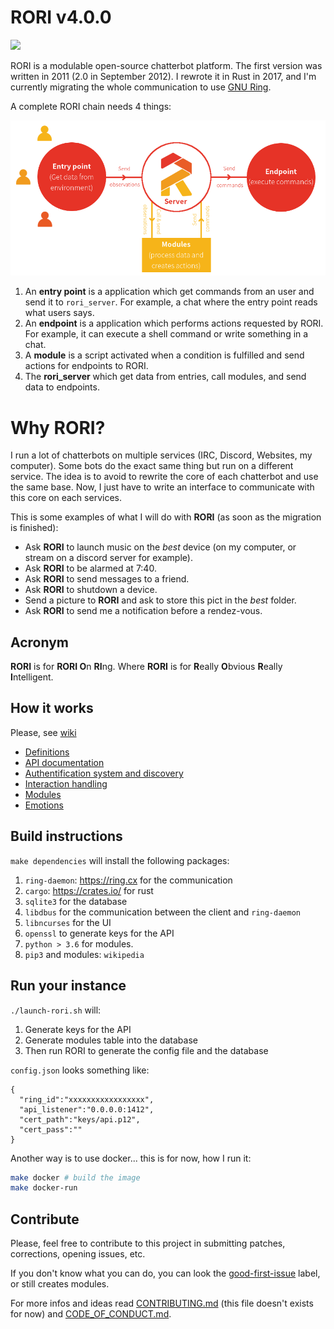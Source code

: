# RORI v4.0.0

![](https://travis-ci.org/AmarOk1412/rori_core.svg?branch=master)

RORI is a modulable open-source chatterbot platform. The first version was written in 2011 (2.0 in September 2012). I rewrote it in Rust in 2017, and I'm currently migrating the whole communication to use [GNU Ring](https://ring.cx).

A complete RORI chain needs 4 things:

![processus](docs/img/process.png?raw=true)

1. An **entry point** is a application which get commands from an user and send it to `rori_server`. For example, a chat where the entry point reads what users says.
2. An **endpoint** is a application which performs actions requested by RORI. For example, it can execute a shell command or write something in a chat.
3. A **module** is a script activated when a condition is fulfilled and send actions for endpoints to RORI.
4. The **rori_server** which get data from entries, call modules, and send data to endpoints.

# Why RORI?

I run a lot of chatterbots on multiple services (IRC, Discord, Websites, my computer). Some bots do the exact same thing but run on a different service. The idea is to avoid to rewrite the core of each chatterbot and use the same base. Now, I just have to write an interface to communicate with this core on each services.

This is some examples of what I will do with **RORI** (as soon as the migration is finished):
+ Ask **RORI** to launch music on the *best* device (on my computer, or stream on a discord server for example).
+ Ask **RORI** to be alarmed at 7:40.
+ Ask **RORI** to send messages to a friend.
+ Ask **RORI** to shutdown a device.
+ Send a picture to **RORI** and ask to store this pict in the *best* folder.
+ Ask **RORI** to send me a notification before a rendez-vous.

## Acronym

**RORI** is for **RORI O**n **RI**ng.
Where **RORI** is for **R**eally **O**bvious **R**eally **I**ntelligent.


## How it works

Please, see [wiki](https://github.com/AmarOk1412/rori_core/wiki/)

+ [Definitions](https://github.com/AmarOk1412/rori_core/wiki/Definitions)
+ [API documentation](https://github.com/AmarOk1412/rori_core/wiki/API)
+ [Authentification system and discovery](https://github.com/AmarOk1412/rori_core/wiki/Authentification-system-and-discovery)
+ [Interaction handling](https://github.com/AmarOk1412/rori_core/wiki/Interaction-handling)
+ [Modules](https://github.com/AmarOk1412/rori_core/wiki/Modules)
+ [Emotions](https://github.com/AmarOk1412/rori_core/wiki/Emotions)

## Build instructions

`make dependencies` will install the following packages:
1. `ring-daemon`: https://ring.cx for the communication
2. `cargo`: https://crates.io/ for rust
3. `sqlite3` for the database
4. `libdbus` for the communication between the client and `ring-daemon`
5. `libncurses` for the UI
6. `openssl` to generate keys for the API
7. `python > 3.6` for modules.
8. `pip3` and modules: `wikipedia`

## Run your instance

`./launch-rori.sh` will:

1. Generate keys for the API
2. Generate modules table into the database
3. Then run RORI to generate the config file and the database

`config.json` looks something like:
```
{
  "ring_id":"xxxxxxxxxxxxxxxxx",
  "api_listener":"0.0.0.0:1412",
  "cert_path":"keys/api.p12",
  "cert_pass":""
}
```

Another way is to use docker... this is for now, how I run it:

```bash
make docker # build the image
make docker-run
```


## Contribute

Please, feel free to contribute to this project in submitting patches, corrections, opening issues, etc.

If you don't know what you can do, you can look the [good-first-issue](https://github.com/AmarOk1412/rori_core/issues?q=is%3Aissue+is%3Aopen+label%3A%22good+first+issue%22) label, or still creates modules.

For more infos and ideas read [CONTRIBUTING.md](/CONTRIBUTING.md) (this file doesn't exists for now) and [CODE_OF_CONDUCT.md](/CODE_OF_CONDUCT.md).

